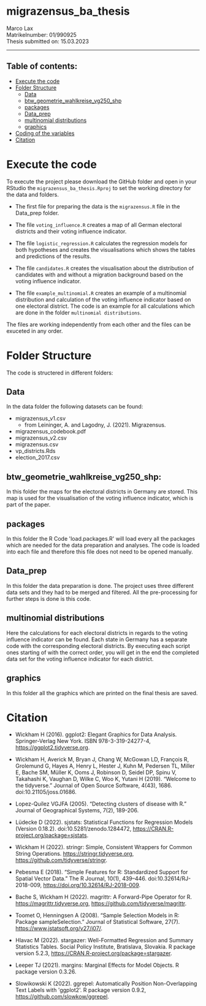 # migrazensus_ba_thesis

<p> Marco Lax <br>
Matrikelnumber: 01/990925 <br>
Thesis submitted on: 15.03.2023 </p>

---

## Table of contents:

- [Execute the code](#execute-the-code)
- [Folder Structure](#folder-structure)
    - [Data](#data)
    - [btw_geometrie_wahlkreise_vg250_shp](#btw_geometrie_wahlkreise_vg250_shp)
    - [packages](#packages)
    - [Data_prep](#data_prep)
    - [multinomial distributions](#multinomial-distributions)
    - [graphics](#graphics)
- [Coding of the variables](#coding-of-the-variables)
- [Citation](#citation)

# Execute the code

To execute the project please download the GitHub folder and open in your RStudio the ```migrazensus_ba_thesis.Rproj``` to set the working directory for the data and folders.

- The first file for preparing the data is the ```migrazensus.R``` file in the Data_prep folder.

- The file ```voting_influence.R``` creates a map of all German electoral districts and their voting influence indicator.

- The file ```logistic_regression.R``` calculates the regression models for both hypotheses and creates the visualisations which shows the tables and predictions of the results.

- The file ```candidates.R``` creates the visualisation about the distribution of candidates with and without a migration background based on the voting influence indicator.

- The file ```example_multinomial.R``` creates an example of a multinomial distribution and calculation of the voting influence indicator based on one electoral district. The code is an example for all calculations which are done in the folder ```multinomial distributions```. 

The files are working independently from each other and the files can be exuceted in any order.

# Folder Structure

The code is structered in different folders:

## Data

In the data folder the following datasets can be found:

- migrazensus_v1.csv
    - from Leininger, A. and Lagodny, J. (2021). Migrazensus.
- migrazensus_codebook.pdf
- migrazensus_v2.csv
- migrazensus.csv
- vp_districts.Rds
- election_2017.csv

## btw_geometrie_wahlkreise_vg250_shp:

In this folder the maps for the electoral districts in Germany are stored. This map is used for the visualisation of the voting influence indicator, which is part of the paper.

## packages

In this folder the R Code 'load.packages.R' will load every all the packages which are needed for the data preparation and analyses. The code is loaded into each file and therefore this file does not need to be opened manually.

## Data_prep

In this folder the data preparation is done. The project uses three different data sets and they had to be merged and filtered. All the pre-processing for further steps is done is this code.

## multinomial distributions

Here the calculations for each electoral districts in regards to the voting influence indicator can be found. Each state in Germany has a separate code with the corresponding electoral districts. By executing each script ones starting of with the correct order, you will get in the end the completed data set for the voting influence indicator for each district.

## graphics

In this folder all the graphics which are printed on the final thesis are saved.


# Citation

- Wickham H (2016). ggplot2: Elegant Graphics for Data Analysis. Springer-Verlag New York. ISBN 978-3-319-24277-4, https://ggplot2.tidyverse.org.

- Wickham H, Averick M, Bryan J, Chang W, McGowan LD, François R, Grolemund G, Hayes A, Henry L, Hester J, Kuhn M, Pedersen TL, Miller E, Bache SM, Müller K, Ooms J, Robinson D, Seidel DP, Spinu V, Takahashi K, Vaughan D, Wilke C, Woo K, Yutani H (2019). “Welcome to the tidyverse.” Journal of Open Source Software, 4(43), 1686. doi:10.21105/joss.01686.

- Lopez-Quílez VGJFA (2005). “Detecting clusters of disease with R.” Journal of Geographical Systems, 7(2), 189-206.

- Lüdecke D (2022). sjstats: Statistical Functions for Regression Models (Version 0.18.2). doi:10.5281/zenodo.1284472, https://CRAN.R-project.org/package=sjstats.

- Wickham H (2022). stringr: Simple, Consistent Wrappers for Common String Operations. https://stringr.tidyverse.org, https://github.com/tidyverse/stringr.

- Pebesma E (2018). “Simple Features for R: Standardized Support for Spatial Vector Data.” The R Journal, 10(1), 439–446. doi:10.32614/RJ-2018-009, https://doi.org/10.32614/RJ-2018-009.

- Bache S, Wickham H (2022). magrittr: A Forward-Pipe Operator for R. https://magrittr.tidyverse.org, https://github.com/tidyverse/magrittr.

- Toomet O, Henningsen A (2008). “Sample Selection Models in R: Package sampleSelection.” Journal of Statistical Software, 27(7). https://www.jstatsoft.org/v27/i07/.

- Hlavac M (2022). stargazer: Well-Formatted Regression and Summary Statistics Tables. Social Policy Institute, Bratislava, Slovakia. R package version 5.2.3, https://CRAN.R-project.org/package=stargazer.

- Leeper TJ (2021). margins: Marginal Effects for Model Objects. R package version 0.3.26.

- Slowikowski K (2022). ggrepel: Automatically Position Non-Overlapping Text Labels with 'ggplot2'. R package version 0.9.2, https://github.com/slowkow/ggrepel.